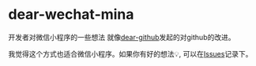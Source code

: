 # dear-wechat-mina
开发者对微信小程序的一些想法
就像[dear-github](https://github.com/dear-github/dear-github)发起的对github的改进。

我觉得这个方式也适合微信小程序。如果你有好的想法💡, 可以在[Issues](https://github.com/monkindey/wechat-mina-feature/issues)记录下。
